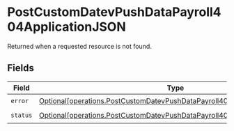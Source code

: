 # PostCustomDatevPushDataPayroll404ApplicationJSON

Returned when a requested resource is not found.


## Fields

| Field                                                                                                                                                                | Type                                                                                                                                                                 | Required                                                                                                                                                             | Description                                                                                                                                                          |
| -------------------------------------------------------------------------------------------------------------------------------------------------------------------- | -------------------------------------------------------------------------------------------------------------------------------------------------------------------- | -------------------------------------------------------------------------------------------------------------------------------------------------------------------- | -------------------------------------------------------------------------------------------------------------------------------------------------------------------- |
| `error`                                                                                                                                                              | [Optional[operations.PostCustomDatevPushDataPayroll404ApplicationJSONError]](undefined/models/operations/postcustomdatevpushdatapayroll404applicationjsonerror.md)   | :heavy_check_mark:                                                                                                                                                   | N/A                                                                                                                                                                  |
| `status`                                                                                                                                                             | [Optional[operations.PostCustomDatevPushDataPayroll404ApplicationJSONStatus]](undefined/models/operations/postcustomdatevpushdatapayroll404applicationjsonstatus.md) | :heavy_check_mark:                                                                                                                                                   | N/A                                                                                                                                                                  |